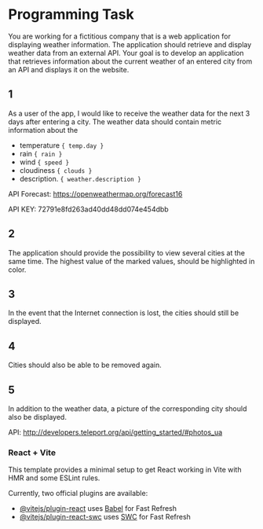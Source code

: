 # Programming Task

You are working for a fictitious company that is a web application for displaying weather information. The application should retrieve and display weather data from an external API. Your goal is to develop an application that retrieves information about the current weather of an entered city from an API and displays it on the website.

## 1

As a user of the app, I would like to receive the weather data for the next 3 days after entering a city.
The weather data should contain metric information about the

- temperature `{ temp.day }`
- rain `{ rain }`
- wind `{ speed }`
- cloudiness `{ clouds }`
- description. `{ weather.description }`

API Forecast: <https://openweathermap.org/forecast16>

API KEY: 72791e8fd263ad40dd48dd074e454dbb

## 2

The application should provide the possibility to view several cities at the same time.
The highest value of the marked values, should be highlighted in color.

## 3

In the event that the Internet connection is lost, the cities should still be displayed.

## 4

Cities should also be able to be removed again.

## 5

In addition to the weather data, a picture of the corresponding city should also be displayed.

API: <http://developers.teleport.org/api/getting_started/#photos_ua>

### React + Vite

This template provides a minimal setup to get React working in Vite with HMR and some ESLint rules.

Currently, two official plugins are available:

- [@vitejs/plugin-react](https://github.com/vitejs/vite-plugin-react/blob/main/packages/plugin-react/README.md) uses [Babel](https://babeljs.io/) for Fast Refresh
- [@vitejs/plugin-react-swc](https://github.com/vitejs/vite-plugin-react-swc) uses [SWC](https://swc.rs/) for Fast Refresh
